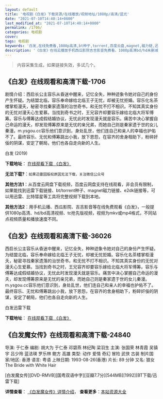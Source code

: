 ```yaml
---
layout: default
title: '电视剧《白发》下载资源/在线播放/视频地址/1080p/高清/蓝光'
date: "2021-07-10T14:40:14+0800"
last_modified_at: "2021-07-10T14:40:14+0800"
permalink: /1706/
categories: 电视剧
cover:
tags: 电视剧
keywords: '白发,在线免费看,1080p高清,bt种子,torrent,百度云盘,magnet,磁力链,迅雷下载资源'
description: '《白发》在线云播放手机西瓜影院吉吉影音免费看，1080p高清bd/hd未删减完整版和tc抢先枪版，mkv/mp4格式，附带bt/torrent种子、magnet/磁力链、百度云盘、网盘资源迅雷下载链接'
---
```


>内容采集生成，如果链接失效，多试几个。


## 《白发》在线观看和高清下载-1706

剧情介绍：西启长公主容乐从昏迷中醒来，记忆全失，种种迹象令她对自己的身份产生怀疑。为结盟北临，容乐奉命嫁给北临王子无忧，却被无忧拒婚。容乐化名茶楼掌柜漫夭，秘密寻找秦家遗落的治世奇书，和无忧不打不相识。不知其真实身份的无忧对漫夭心生爱慕。当找到奇书之时，王兄容齐却要容乐嫁给北临大将军傅筹。容乐与傅筹达成假结婚协议，无忧此时发现漫夭就是容乐。痛苦中决心掌握自己命运的漫夭，却发现傅筹原来是无忧的亲兄弟，而她自己则是秦家遗于世的女儿秦漫。m.ysgou.cc容乐他们意识到，身处乱世，他们连自己和亲人的幸福也护佑不了。最终容乐、无忧和傅筹跳出小我，放下恩怨，在容齐的舍身相助下，粉碎奸佞的阴谋，安定了朝局，他们也各自走向新的人生。


白发 (2019)

**下载地址**： [在线观看下载 《白发》](https://www.btbtdy.me/btdy/dy15567.html) 


**无法下载?**：`如果迅雷因版权原因无法下载，关注微信公众号 `

**其他方法1**：从百度云网盘下载视频，百度云网盘支持在线观看，非会员有限制，如果能找到迅雷下载链接、bt/torrent种子、magnet磁力链接、e2dk链接等，可以用迅雷、比特彗星等工具将完整视频下载到本地。

**其他方法2**：用手机云播、西瓜影院、吉吉影音等在线免费观看《白发》，一般提供1080p高清、hd/bd高清视频、tc抢先版视频，视频为mkv或mp4格式，不同站点视频质量和播放速度不同。


## 《白发》在线观看和高清下载-36026

西启长公主容乐从昏迷中醒来，记忆全失，种种迹象令她对自己的身份产生怀疑。为结盟北临，容乐奉命嫁给北临王子无忧，却被无忧拒婚。容乐化名茶楼掌柜漫夭，秘密寻找秦家遗落的治世奇书，和无忧不打不相识。不知其真实身份的无忧对漫夭心生爱慕。当找到奇书之时，王兄容齐却要容乐嫁给北临大将军傅筹。容乐与傅筹达成假结婚协议，无忧此时发现漫夭就是容乐。痛苦中决心掌握自己命运的漫夭，却发现傅筹原来是无忧的亲兄弟，而她自己则是秦家遗于世的女儿秦漫。m.ysgou.cc容乐他们意识到，身处乱世，他们连自己和亲人的幸福也护佑不了。最终容乐、无忧和傅筹跳出小我，放下恩怨，在容齐的舍身相助下，粉碎奸佞的阴谋，安定了朝局，他们也各自走向新的人生。


白发迅雷下载

**下载地址**： [在线观看下载 《白发》](https://www.993dy.com//vod-detail-id-35609.html) 


## 《白发魔女传》在线观看和高清下载-24840

导演: 于仁泰 编剧: 胡大为 于仁泰 邓碧燕 林纪陶 梁羽生 主演: 张国荣 林青霞 吴镇宇 吕少玲 蓝洁瑛 罗乐林 鲍方 高雄 类型: 动作 爱情 奇幻 冒险 武侠 古装 制片国家/地区: 香港 语言: 粤语 上映日期: 1993-08-26(香港) 片长: 89 分钟 又名: 狼女 The Bride with White Hair


[白发魔女传][DVD-RMVB][国粤双语中字][豆瓣7.7分][544MB][1992][BT下载/迅雷下载]

**详情查看**： [《白发魔女传》详情介绍](/movie/24840/)， **查看更多**：[本站资源大全](/movie/t/all/)

